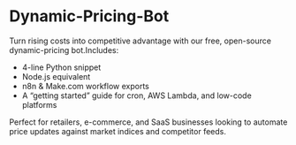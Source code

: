 
# Dynamic-Pricing-Bot

Turn rising costs into competitive advantage with our free, open-source dynamic-pricing bot.Includes:

- 4-line Python snippet
- Node.js equivalent
- n8n & Make.com workflow exports
- A “getting started” guide for cron, AWS Lambda, and low-code platforms

Perfect for retailers, e-commerce, and SaaS businesses looking to automate price updates against market indices and competitor feeds.
